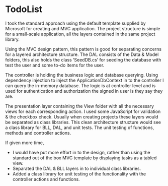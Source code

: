 # TodoList

I took the standard approach using the default template supplied by Microsoft for creating and MVC application. The project structure is simple for a small-scale application, all the layers contained in the same project library. 

Using the MVC design pattern, this pattern is good for separating concerns for a layered architecture structure. The DAL consists of the Data & Model folders, this also holds the class ‘SeedDB.cs’ for seeding the database with test the user and some to-do items for the user.

The controller is holding the business logic and database querying. Using dependency injection to inject the ApplicationDbContext in to the controller I can query the in-memory database. The logic is at controller level and is used for authentication and authorization the signed in user is they say they are.

The presentation layer containing the View folder with all the necessary views for each corresponding action. I used some JavaScript for validation & the checkbox check.
Usually when creating projects these layers would be separated as class libraries. This clean architecture structure would see a class library for BLL, DAL, and unit tests. The unit testing of functions, methods and controller actions.

If given more time, 
- I would have put more effort in to the design, rather than using the standard out of the box MVC template by displaying tasks as a tabled view.
- Separated the DAL & BLL layers in to individual class libraries. 
- Added a class library for unit testing of the functionality with the controller actions and functions.

